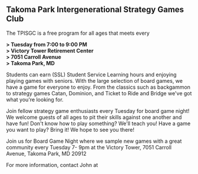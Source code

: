 ## Takoma Park Intergenerational Strategy Games Club

The TPISGC is a free program for all ages that meets every 

<b>
> Tuesday from 7:00 to 9:00 PM <br/>
> Victory Tower Retirement Center <br/>
> 7051 Carroll Avenue<br/>
> Takoma Park, MD
</b>

Students can earn (SSL) Student Service Learning hours and enjoying playing games with seniors. With the large selection of board games, we have a game for everyone to enjoy. From the classics such as backgammon to strategy games Catan, Dominion, and Ticket to Ride and Bridge we've got what you're looking for. 

Join fellow strategy game enthusiasts every Tuesday for board game night! We welcome guests of all ages to pit their skills against one another and have fun! Don't know how to play something?  We'll teach you! Have a game you want to play? Bring it! We hope to see you there!

Join us for Board Game Night where we sample new games with a great community every Tuesday 7- 9pm at the Victory Tower, 7051 Carroll Avenue, Takoma Park, MD  20912

For more information, contact John at

